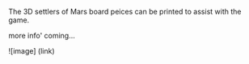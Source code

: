 The 3D settlers of Mars board peices can be printed to assist with the game.

more info' coming...

![image] (link)
